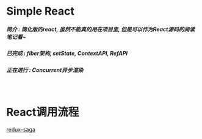# Simple React

##### 简介 : 简化版的react,  虽然不能真的用在项目里, 但是可以作为React源码的阅读笔记看~
##### 已完成 : fiber架构, setState, ContextAPI, RefAPI

##### 正在进行 : Concurrent异步渲染

<br/>


# React调用流程
  [redux-saga](./redux)
